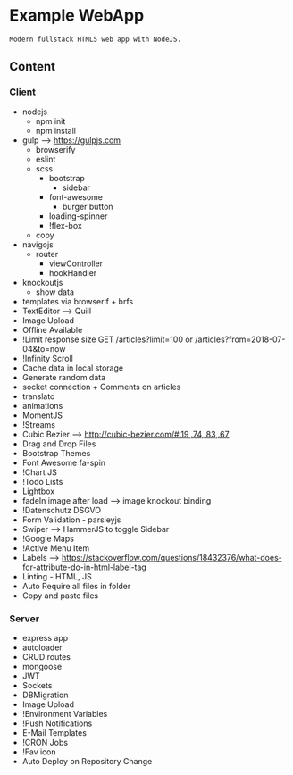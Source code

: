 # Example WebApp

`Modern fullstack HTML5 web app with NodeJS.`

## Content

### Client
* nodejs
    - npm init
    - npm install
* gulp --> https://gulpjs.com
    - browserify
    - eslint
    - scss
        - bootstrap
            - sidebar
        - font-awesome
            - burger button
        - loading-spinner
        - !flex-box
    - copy
* navigojs
    - router
        - viewController
        - hookHandler
* knockoutjs
    - show data
* templates via browserif + brfs
* TextEditor --> Quill
* Image Upload
* Offline Available
* !Limit response size GET /articles?limit=100 or /articles?from=2018-07-04&to=now
* !Infinity Scroll
* Cache data in local storage
* Generate random data
* socket connection + Comments on articles
* translato
* animations
* MomentJS
* !Streams
* Cubic Bezier --> http://cubic-bezier.com/#.19,.74,.83,.67
* Drag and Drop Files
* Bootstrap Themes
* Font Awesome fa-spin
* !Chart JS
* !Todo Lists
* Lightbox
* fadeIn image after load --> image knockout binding
* !Datenschutz DSGVO
* Form Validation - parsleyjs
* Swiper --> HammerJS to toggle Sidebar
* !Google Maps
* !Active Menu Item
* Labels --> https://stackoverflow.com/questions/18432376/what-does-for-attribute-do-in-html-label-tag
* Linting - HTML, JS
* Auto Require all files in folder
* Copy and paste files

### Server

* express app
* autoloader
* CRUD routes
* mongoose
* JWT
* Sockets
* DBMigration
* Image Upload
* !Environment Variables
* !Push Notifications
* E-Mail Templates
* !CRON Jobs
* !Fav icon
* Auto Deploy on Repository Change